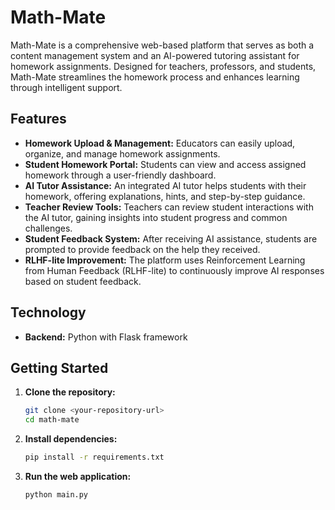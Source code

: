 # Math-Mate

Math-Mate is a comprehensive web-based platform that serves as both a content management system and an AI-powered tutoring assistant for homework assignments. Designed for teachers, professors, and students, Math-Mate streamlines the homework process and enhances learning through intelligent support.

## Features

- **Homework Upload & Management:** Educators can easily upload, organize, and manage homework assignments.
- **Student Homework Portal:** Students can view and access assigned homework through a user-friendly dashboard.
- **AI Tutor Assistance:** An integrated AI tutor helps students with their homework, offering explanations, hints, and step-by-step guidance.
- **Teacher Review Tools:** Teachers can review student interactions with the AI tutor, gaining insights into student progress and common challenges.
- **Student Feedback System:** After receiving AI assistance, students are prompted to provide feedback on the help they received.
- **RLHF-lite Improvement:** The platform uses Reinforcement Learning from Human Feedback (RLHF-lite) to continuously improve AI responses based on student feedback.

## Technology

- **Backend:** Python with Flask framework

## Getting Started

1. **Clone the repository:**
   ```bash
   git clone <your-repository-url>
   cd math-mate
   ```
2. **Install dependencies:**
   ```bash
   pip install -r requirements.txt
   ```
3. **Run the web application:**
   ```bash
   python main.py
   ```
